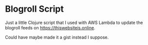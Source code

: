 # Blogroll Script

Just a little Clojure script that I used with AWS Lambda to update the blogroll feeds on https://thiswebsiteis.online.

Could have maybe made it a gist instead I suppose.
